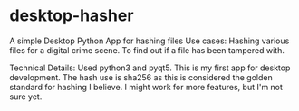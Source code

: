 # desktop-hasher
A simple Desktop Python App for hashing files
Use cases:
Hashing various files for a digital crime scene.
To find out if a file has been tampered with.

Technical Details:
Used python3 and pyqt5.
This is my first app for desktop development.
The hash use is sha256 as this is considered the golden standard for hashing I believe.
I might work for more features, but I'm not sure yet.
